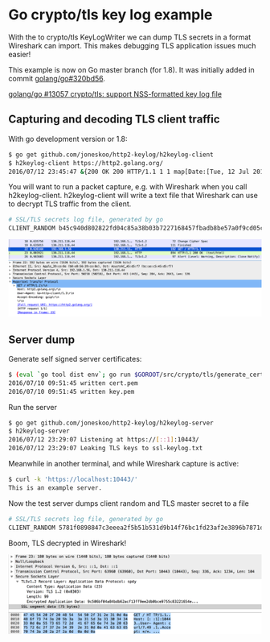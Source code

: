 # Go crypto/tls key log example

With the to crypto/tls KeyLogWriter we can dump
TLS secrets in a format Wireshark can import. This makes
debugging TLS application issues much easier!

This example is now on Go master branch (for 1.8). It was initially
added in commit
[golang/go#320bd56](https://github.com/golang/go/commit/320bd562cbb24a01beb02706c42d06a290160645).

[golang/go #13057 crypto/tls: support NSS-formatted key log file](https://github.com/golang/go/issues/13057)

## Capturing and decoding TLS client traffic

With go development version or 1.8:

```bash
$ go get github.com/joneskoo/http2-keylog/h2keylog-client
$ h2keylog-client https://http2.golang.org/
2016/07/12 23:45:47 &{200 OK 200 HTTP/1.1 1 1 map[Date:[Tue, 12 Jul 2016 20:45:47 GMT] Content-Length:[682] Content-Type:[text/html; charset=utf-8]] 0xc820322080 682 [] false map[] 0xc8200c8000 0xc820244370}
```

You will want to run a packet capture, e.g. with Wireshark when
you call h2keylog-client. h2keylog-client will write a text file that
Wireshark can use to decrypt TLS traffic from the client.

```bash
# SSL/TLS secrets log file, generated by go
CLIENT_RANDOM b45c940d802822fd04c85a38b03b7227168457fbadb8be57a0f9cd05c4a0d2d3 6cbdd6f6bcdc5c3d7df7f0074b481eec649002ec64e2cfd91255e346aab617e72a1da2668176216e1d03f70505a335eb
```

![Wireshark showing decrypted TLS](wireshark-client.png)

## Server dump

Generate self signed server certificates:
```bash
$ (eval `go tool dist env`; go run $GOROOT/src/crypto/tls/generate_cert.go -host localhost)
2016/07/10 09:51:45 written cert.pem
2016/07/10 09:51:45 written key.pem
```

Run the server

```bash
$ go get github.com/joneskoo/http2-keylog/h2keylog-server
$ h2keylog-server
2016/07/12 23:29:07 Listening at https://[::1]:10443/
2016/07/12 23:29:07 Leaking TLS keys to ssl-keylog.txt
```

Meanwhile in another terminal, and while Wireshark capture is active:

```bash
$ curl -k 'https://localhost:10443/'
This is an example server.
```

Now the test server dumps client random and TLS master secret to a file

```bash
# SSL/TLS secrets log file, generated by go
CLIENT_RANDOM 5781f0898847c3eeea2f5b51b531d9b14f76bc1fd23af2e3896b7871d022e1ad c4dec1b90c263251ae38be20b54e2e7f861c4953042f4fd8a14bcc8c60a86691eb6bb6073e45258e7bfbade1e984987a
```

Boom, TLS decrypted in Wireshark!

![Wireshark showing decrypted TLS](wireshark.png)
